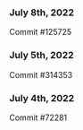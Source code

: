 ### July 8th, 2022

Commit #125725

### July 5th, 2022

Commit #314353


### July 4th, 2022

Commit #72281
